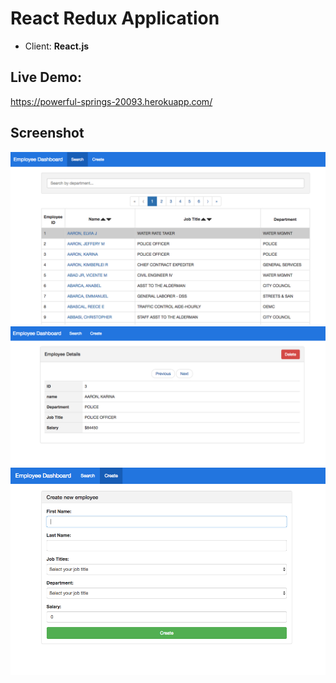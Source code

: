 # React Redux Application

- Client: **React.js**

## Live Demo:
https://powerful-springs-20093.herokuapp.com/



## Screenshot
![](public/images/dashboardPage.png)
![](public/images/singleEmployeePage.png)
![](public/images/createEmployeePage2.png)
